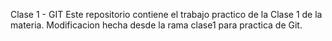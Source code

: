 Clase 1 - GIT
Este repositorio contiene el trabajo practico de la Clase 1 de la materia.
Modificacion hecha desde la rama clase1 para practica de Git.
